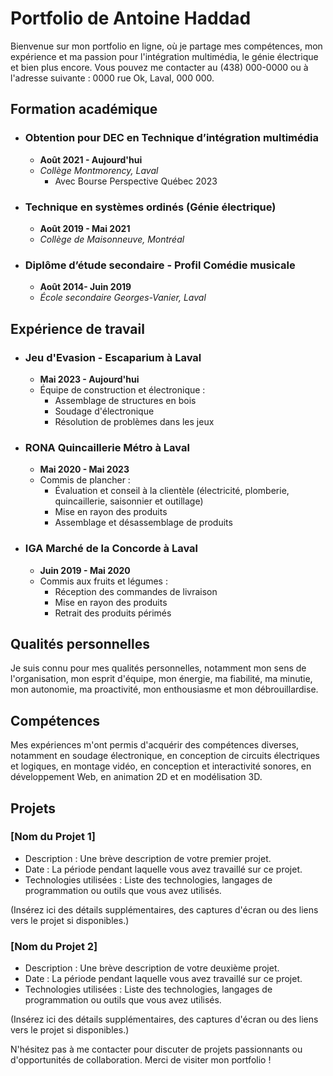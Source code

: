# Portfolio de Antoine Haddad

Bienvenue sur mon portfolio en ligne, où je partage mes compétences, mon expérience et ma passion pour l'intégration multimédia, le génie électrique et bien plus encore. Vous pouvez me contacter au (438) 000-0000 ou à l'adresse suivante : 0000 rue Ok, Laval, 000 000.

## Formation académique

- ### **Obtention pour DEC en Technique d’intégration multimédia**
  -  **Août 2021 - Aujourd'hui**
  - *Collège Montmorency, Laval*
      -  Avec Bourse Perspective Québec 2023

- ### **Technique en systèmes ordinés (Génie électrique)**
  - **Août 2019 - Mai 2021**
  - *Collège de Maisonneuve, Montréal*


- ### **Diplôme d’étude secondaire - Profil Comédie musicale**
  - **Août 2014- Juin 2019**
  - *École secondaire Georges-Vanier, Laval*

## Expérience de travail


- ### Jeu d'Evasion - Escaparium à Laval 
  - **Mai 2023 - Aujourd'hui**
  - Équipe de construction et électronique :
    - Assemblage de structures en bois
    - Soudage d'électronique
    - Résolution de problèmes dans les jeux

- ### RONA Quincaillerie Métro à Laval
  - **Mai 2020 - Mai 2023**
  - Commis de plancher :
    - Évaluation et conseil à la clientèle (électricité, plomberie, quincaillerie, saisonnier et outillage)
    - Mise en rayon des produits
    - Assemblage et désassemblage de produits
   
- ### IGA Marché de la Concorde à Laval
  - **Juin 2019 - Mai 2020**
  - Commis aux fruits et légumes :
    - Réception des commandes de livraison
    - Mise en rayon des produits
    - Retrait des produits périmés
   
## Qualités personnelles

Je suis connu pour mes qualités personnelles, notamment mon sens de l'organisation, mon esprit d'équipe, mon énergie, ma fiabilité, ma minutie, mon autonomie, ma proactivité, mon enthousiasme et mon débrouillardise.

## Compétences

Mes expériences m'ont permis d'acquérir des compétences diverses, notamment en soudage électronique, en conception de circuits électriques et logiques, en montage vidéo, en conception et interactivité sonores, en développement Web, en animation 2D et en modélisation 3D.

## Projets

### [Nom du Projet 1]

- Description : Une brève description de votre premier projet.
- Date : La période pendant laquelle vous avez travaillé sur ce projet.
- Technologies utilisées : Liste des technologies, langages de programmation ou outils que vous avez utilisés.

(Insérez ici des détails supplémentaires, des captures d'écran ou des liens vers le projet si disponibles.)

### [Nom du Projet 2]

- Description : Une brève description de votre deuxième projet.
- Date : La période pendant laquelle vous avez travaillé sur ce projet.
- Technologies utilisées : Liste des technologies, langages de programmation ou outils que vous avez utilisés.

(Insérez ici des détails supplémentaires, des captures d'écran ou des liens vers le projet si disponibles.)


N'hésitez pas à me contacter pour discuter de projets passionnants ou d'opportunités de collaboration. Merci de visiter mon portfolio !
